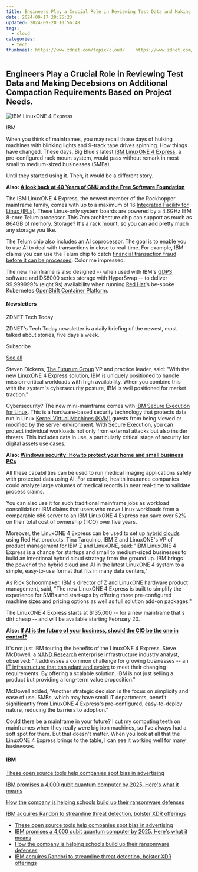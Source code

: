 ```yaml
---
title: Engineers Play a Crucial Role in Reviewing Test Data and Making Decebsions on Additional Compaction Requirements Based on Project Needs.
date: 2024-09-17 20:25:23
updated: 2024-09-20 10:56:48
tags:
  - cloud
categories:
  - tech
thumbnail: https://www.zdnet.com/topic/cloud/    https://www.zdnet.com/a/img/resize/184a26cb457e61c1189075ca6c005feb68b9e0e7/2024/02/12/4c96e0ae-3b0d-4945-b3b1-c58f8588a732/ibm-linux-main-screenshot-2024-02-12-111312.jpg?width=170&height=96&fit=crop&auto=webp
---
```


## Engineers Play a Crucial Role in Reviewing Test Data and Making Decebsions on Additional Compaction Requirements Based on Project Needs.

![IBM LinuxONE 4 Express](https://www.zdnet.com/a/img/resize/5e94b354199eab82bedd11552c99d85854b10476/2024/02/11/68e9d3a9-4a3d-4dd0-bb49-f94af8380cad/linuxone4-express.jpg?auto=webp&width=1280)

IBM

When you think of mainframes, you may recall those days of hulking machines with blinking lights and 9-track tape drives spinning. How things have changed. These days, Big Blue's latest [IBM LinuxONE 4 Express](https://www.ibm.com/products/linuxone-4), a pre-configured rack mount system, would pass without remark in most small to medium-sized businesses (SMBs).

Until they started using it. Then, it would be a different story.

**Also: [A look back at 40 Years of GNU and the Free Software Foundation](https://www.zdnet.com/article/40-years-of-gnu-and-the-free-software-foundation/)**

The IBM LinuxONE 4 Express, the newest member of the Rockhopper mainframe family, comes with up to a maximum of 16 [Integrated Facility for Linux (IFLs)](https://www.ibm.com/products/integrated-facility-for-linux). These Linux-only system boards are powered by a 4.6GHz IBM 8-core Telum processor. This 7nm architecture chip can support as much as 864GB of memory. Storage? It's a rack mount, so you can add pretty much any storage you like. 

The Telum chip also includes an AI coprocessor. The goal is to enable you to use AI to deal with transactions in close to real-time. For example, IBM claims you can use the Telum chip to catch [financial transaction fraud before it can be processed](https://newsroom.ibm.com/2021-08-23-IBM-Unveils-On-Chip-Accelerated-Artificial-Intelligence-Processor). Color me impressed. 

The new mainframe is also designed -- when used with IBM's [GDPS](https://www.ibm.com/products/gdps) software and DS8000 series storage with HyperSwap -- to deliver 99.999999% (eight 9s) availability when running [Red Hat](https://www.redhat.com/en)'s be-spoke Kubernetes [OpenShift Container Platform](https://www.redhat.com/en/technologies/cloud-computing/openshift/container-platform). 

#### Newsletters

ZDNET Tech Today

ZDNET's Tech Today newsletter is a daily briefing of the newest, most talked about stories, five days a week.

 Subscribe

[See all](https://www.zdnet.com/newsletters/)

Steven Dickens, [The Futurum Group](https://futurumgroup.com/) VP and practice leader, said: "With the new LinuxONE 4 Express solution, IBM is uniquely positioned to handle mission-critical workloads with high availability. When you combine this with the system's cybersecurity posture, IBM is well positioned for market traction."

Cybersecurity? The new mini-mainframe comes with [IBM Secure Execution for Linux](https://www.ibm.com/docs/en/linux-on-systems?topic=virtualization-secure-execution). This is a hardware-based security technology that protects data run in Linux [Kernel Virtual Machines (KVM)](https://www.redhat.com/en/topics/virtualization/what-is-KVM) guests from being viewed or modified by the server environment. With Secure Execution, you can protect individual workloads not only from external attacks but also insider threats. This includes data in use, a particularly critical stage of security for digital assets use cases.

**Also: [Windows security: How to protect your home and small business PCs](https://www.zdnet.com/article/windows-security-how-to-protect-your-home-and-small-business-pcs/)**

All these capabilities can be used to run medical imaging applications safely with protected data using AI. For example, health insurance companies could analyze large volumes of medical records in near real-time to validate process claims.

You can also use it for such traditional mainframe jobs as workload consolidation: IBM claims that users who move Linux workloads from a comparable x86 server to an IBM LinuxONE 4 Express can save over 52% on their total cost of ownership (TCO) over five years.

Moreover, the LinuxONE 4 Express can be used to set up [hybrid clouds](https://www.zdnet.com/article/red-hat-and-ibm-announce-a-hybrid-cloud-software-marketplace/) using Red Hat products. Tina Tarquinio, IBM Z and LinuxONE's VP of product management for IBM Z and LinuxONE, said: "IBM LinuxONE 4 Express is a chance for startups and small to medium-sized businesses to build an intentional hybrid cloud strategy from the ground up. IBM brings the power of the hybrid cloud and AI in the latest LinuxONE 4 system to a simple, easy-to-use format that fits in many data centers,"

As Rick Schoonmaker, IBM's director of Z and LinuxONE hardware product management, said, "The new LinuxONE 4 Express is built to simplify the experience for SMBs and start-ups by offering three pre-configured machine sizes and pricing options as well as full solution add-on packages." 

The LinuxONE 4 Express starts at $135,000 -- for a new mainframe that's dirt cheap -- and will be available starting February 20\. 

**Also: [If AI is the future of your business, should the CIO be the one in control?](https://www.zdnet.com/article/if-ai-is-the-future-of-your-business-should-the-cio-be-in-control/)**

It's not just IBM touting the benefits of the LinuxONE 4 Express. Steve McDowell, a [NAND Research](https://nand-research.com/) enterprise infrastructure industry analyst, observed: "It addresses a common challenge for growing businesses -- an [IT infrastructure that can adapt and evolve](https://www.forbes.com/sites/stevemcdowell/2024/02/07/ibm-brings-mainframe-to-the-masses-with-linuxone-4-express/?sh=5c7917633ba0) to meet their changing requirements. By offering a scalable solution, IBM is not just selling a product but providing a long-term value proposition."

McDowell added, "Another strategic decision is the focus on simplicity and ease of use. SMBs, which may have small IT departments, benefit significantly from LinuxONE 4 Express's pre-configured, easy-to-deploy nature, reducing the barriers to adoption."

Could there be a mainframe in your future? I cut my computing teeth on mainframes when they really were big iron machines, so I've always had a soft spot for them. But that doesn't matter. When you look at all that the LinuxONE 4 Express brings to the table, I can see it working well for many businesses. 

#### IBM

[These open source tools help companies spot bias in advertising](https://www.zdnet.com/article/ibms-new-open-source-tools-help-companies-spot-bias-in-advertising/ "These open source tools help companies spot bias in advertising")

[IBM promises a 4,000 qubit quantum computer by 2025\. Here's what it means](https://www.zdnet.com/article/ibm-promises-a-4000-qubit-quantum-computer-by-2025-heres-what-it-means/ "IBM promises a 4,000 qubit quantum computer by 2025. Here's what it means")

[How the company is helping schools build up their ransomware defenses](https://www.zdnet.com/article/ibm-is-helping-these-schools-build-up-their-ransomware-defences/ "How the company is helping schools build up their ransomware defenses")

[IBM acquires Randori to streamline threat detection, bolster XDR offerings](https://www.zdnet.com/article/ibm-acquires-randori-to-streamline-threat-detection/ "IBM acquires Randori to streamline threat detection, bolster XDR offerings")

* [These open source tools help companies spot bias in advertising](https://www.zdnet.com/article/ibms-new-open-source-tools-help-companies-spot-bias-in-advertising/ "These open source tools help companies spot bias in advertising")
* [IBM promises a 4,000 qubit quantum computer by 2025\. Here's what it means](https://www.zdnet.com/article/ibm-promises-a-4000-qubit-quantum-computer-by-2025-heres-what-it-means/ "IBM promises a 4,000 qubit quantum computer by 2025. Here's what it means")
* [How the company is helping schools build up their ransomware defenses](https://www.zdnet.com/article/ibm-is-helping-these-schools-build-up-their-ransomware-defences/ "How the company is helping schools build up their ransomware defenses")
* [IBM acquires Randori to streamline threat detection, bolster XDR offerings](https://www.zdnet.com/article/ibm-acquires-randori-to-streamline-threat-detection/ "IBM acquires Randori to streamline threat detection, bolster XDR offerings")

<ins class="adsbygoogle"
     style="display:block"
     data-ad-format="autorelaxed"
     data-ad-client="ca-pub-7571918770474297"
     data-ad-slot="1223367746"></ins>



<ins class="adsbygoogle"
     style="display:block"
     data-ad-client="ca-pub-7571918770474297"
     data-ad-slot="8358498916"
     data-ad-format="auto"
     data-full-width-responsive="true"></ins>
